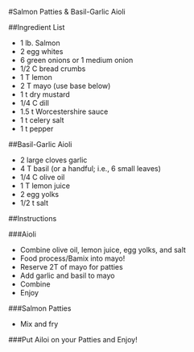 #Salmon Patties & Basil-Garlic Aioli

##Ingredient List
- 1 lb. Salmon
- 2 egg whites
- 6 green onions or 1 medium onion
- 1/2 C bread crumbs
- 1 T lemon
- 2 T mayo (use base below)
- 1 t dry mustard
- 1/4 C dill
- 1.5 t Worcestershire sauce
- 1 t celery salt
- 1 t pepper

##Basil-Garlic Aioli
- 2 large cloves garlic
- 4 T basil (or a handful; i.e., 6 small leaves)
- 1/4 C olive oil
- 1 T lemon juice
- 2 egg yolks
- 1/2 t salt

##Instructions

###Aioli
- Combine olive oil, lemon juice, egg yolks, and salt
- Food process/Bamix into mayo!
- Reserve 2T of mayo for patties
- Add garlic and basil to mayo
- Combine
- Enjoy

###Salmon Patties
- Mix and fry

###Put Ailoi on your Patties and Enjoy!
